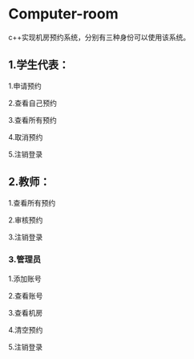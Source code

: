 # **Computer-room**

c++实现机房预约系统，分别有三种身份可以使用该系统。

## 1.学生代表：

1.申请预约

2.查看自己预约

3.查看所有预约

4.取消预约

5.注销登录

## 2.教师：

1.查看所有预约

2.审核预约

3.注销登录

### 3.管理员

1.添加账号

2.查看账号

3.查看机房

4.清空预约

5.注销登录
